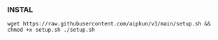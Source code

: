 ### INSTAL
<pre><code>wget https://raw.githubusercontent.com/aipkun/v3/main/setup.sh && chmod +x setup.sh ./setup.sh</code></pre>
